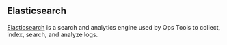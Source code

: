 ## Elasticsearch

[Elasticsearch][] is a search and analytics engine used by Ops Tools
to collect, index, search, and analyze logs.

[elasticsearch]: https://www.elastic.co/products/elasticsearch
